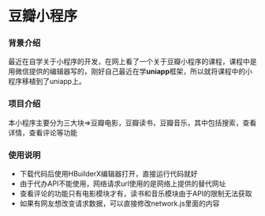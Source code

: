 # 豆瓣小程序
### 背景介绍
最近在自学关于小程序的开发，在网上看了一个关于豆瓣小程序的课程，课程中是用微信提供的编辑器写的，刚好自己最近在学**uniapp**框架，所以就将课程中的小程序移植到了uniapp上。
### 项目介绍
本小程序主要分为三大块=>豆瓣电影，豆瓣读书，豆瓣音乐，其中包括搜索，查看详情，查看评论等功能
### 使用说明
- 下载代码后使用HBuilderX编辑器打开，直接运行代码就好
- 由于代办API不能使用，网络请求url使用的是网络上提供的替代网址
- 查看评论的功能只有电影模块才有，读书和音乐模块由于API的限制无法获取
- 如果有网友想改变请求数据，可以直接修改network.js里面的内容
